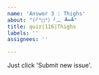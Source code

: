 ```yaml
---
name: 'Answer 3 : Thighs'
about: "(╯°□°）╯︵ ┻━┻"
title: quiz|116|Thighs
labels: ''
assignees: ''

---
```


Just click 'Submit new issue'.
